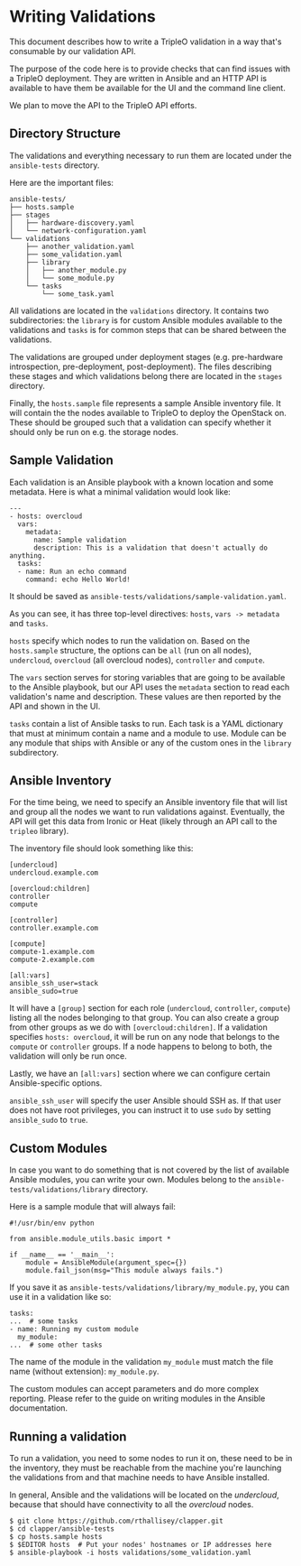Writing Validations
===================

This document describes how to write a TripleO validation in a way that's consumable by our validation API.

The purpose of the code here is to provide checks that can find issues with a TripleO deployment. They are written in Ansible and an HTTP API is available to have them be available for the UI and the command line client.

We plan to move the API to the TripleO API efforts.


Directory Structure
-------------------

The validations and everything necessary to run them are located under the `ansible-tests` directory.

Here are the important files:


    ansible-tests/
    ├── hosts.sample
    ├── stages
    │   ├── hardware-discovery.yaml
    │   └── network-configuration.yaml
    └── validations
        ├── another_validation.yaml
        ├── some_validation.yaml
        ├── library
        │   ├── another_module.py
        │   └── some_module.py
        └── tasks
            └── some_task.yaml


All validations are located in the `validations` directory. It contains two subdirectories: the `library` is for custom Ansible modules available to the validations and `tasks` is for common steps that can be shared between the validations.

The validations are grouped under deployment stages (e.g. pre-hardware introspection, pre-deployment, post-deployment). The files describing these stages and which validations belong there are located in the `stages` directory.

Finally, the `hosts.sample` file represents a sample Ansible inventory file. It will contain the the nodes available to TripleO to deploy the OpenStack on. These should be grouped such that a validation can specify whether it should only be run on e.g. the storage nodes.


Sample Validation
-----------------

Each validation is an Ansible playbook with a known location and some metadata. Here is what a minimal validation would look like:

    ---
    - hosts: overcloud
      vars:
        metadata:
          name: Sample validation
          description: This is a validation that doesn't actually do anything.
      tasks:
      - name: Run an echo command
        command: echo Hello World!


It should be saved as `ansible-tests/validations/sample-validation.yaml`.

As you can see, it has three top-level directives: `hosts`, `vars -> metadata` and `tasks`.

`hosts` specify which nodes to run the validation on. Based on the `hosts.sample` structure, the options can be `all` (run on all nodes), `undercloud`, `overcloud` (all overcloud nodes), `controller` and `compute`.

The `vars` section serves for storing variables that are going to be available to the Ansible playbook, but our API uses the `metadata` section to read each validation's name and description. These values are then reported by the API and shown in the UI.

`tasks` contain a list of Ansible tasks to run. Each task is a YAML dictionary that must at minimum contain a name and a module to use. Module can be any module that ships with Ansible or any of the custom ones in the `library` subdirectory.



Ansible Inventory
-----------------

For the time being, we need to specify an Ansible inventory file that will list and group all the nodes we want to run validations against. Eventually, the API will get this data from Ironic or Heat (likely through an API call to the `tripleo` library).

The inventory file should look something like this:

    [undercloud]
    undercloud.example.com

    [overcloud:children]
    controller
    compute

    [controller]
    controller.example.com

    [compute]
    compute-1.example.com
    compute-2.example.com

    [all:vars]
    ansible_ssh_user=stack
    ansible_sudo=true


It will have a `[group]` section for each role (`undercloud`, `controller`, `compute`) listing all the nodes belonging to that group. You can also create a group from other groups as we do with `[overcloud:children]`. If a validation specifies `hosts: overcloud`, it will be run on any node that belongs to the `compute` or `controller` groups. If a node happens to belong to both, the validation will only be run once.

Lastly, we have an `[all:vars]` section where we can configure certain Ansible-specific options.

`ansible_ssh_user` will specify the user Ansible should SSH as. If that user does not have root privileges, you can instruct it to use `sudo` by setting `ansible_sudo` to `true`.


Custom Modules
--------------

In case you want to do something that is not covered by the list of available Ansible modules, you can write your own. Modules belong to the `ansible-tests/validations/library` directory.

Here is a sample module that will always fail:

    #!/usr/bin/env python

    from ansible.module_utils.basic import *

    if __name__ == '__main__':
        module = AnsibleModule(argument_spec={})
        module.fail_json(msg="This module always fails.")


If you save it as `ansible-tests/validations/library/my_module.py`, you can use it in a validation like so:

    tasks:
    ...  # some tasks
    - name: Running my custom module
      my_module:
    ...  # some other tasks

The name of the module in the validation `my_module` must match the file name (without extension): `my_module.py`.

The custom modules can accept parameters and do more complex reporting. Please refer to the guide on writing modules in the Ansible documentation.


Running a validation
--------------------

To run a validation, you need to some nodes to run it on, these need to be in the inventory, they must be reachable from the machine you're launching the validations from and that machine needs to have Ansible installed.

In general, Ansible and the validations will be located on the *undercloud*, because that should have connectivity to all the *overcloud* nodes.

    $ git clone https://github.com/rthallisey/clapper.git
    $ cd clapper/ansible-tests
    $ cp hosts.sample hosts
    $ $EDITOR hosts  # Put your nodes' hostnames or IP addresses here
    $ ansible-playbook -i hosts validations/some_validation.yaml
